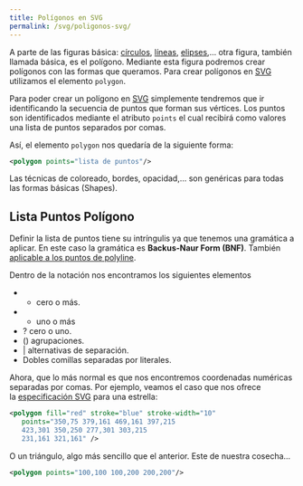```yaml
---
title: Polígonos en SVG
permalink: /svg/poligonos-svg/
---
```


A parte de las figuras básica: [círculos][circulossvg], [líneas][lineassvg], [elipses][elipsessvg],... otra figura, también llamada básica, es el polígono. Mediante esta figura podremos crear polígonos con las formas que queramos. Para crear polígonos en [SVG][SVG] utilizamos el elemento `polygon`.

Para poder crear un polígono en [SVG][SVG] simplemente tendremos que ir identificando la secuencia de puntos que forman sus vértices. Los puntos son identificados mediante el atributo `points` el cual recibirá como valores una lista de puntos separados por comas.

Así, el elemento `polygon` nos quedaría de la siguiente forma:

~~~svg
<polygon points="lista de puntos"/>
~~~

Las técnicas de coloreado, bordes, opacidad,... son genéricas para todas las formas básicas (Shapes).

## Lista Puntos Polígono
Definir la lista de puntos tiene su intríngulis ya que tenemos una gramática a aplicar. En este caso la gramática es **Backus-Naur Form (BNF)**. También [aplicable a los puntos de polyline][polilineassvg].

Dentro de la notación nos encontramos los siguientes elementos

* *   cero o más.
*	+   uno o más
* ?   cero o uno.
* ()  agrupaciones.
* |   alternativas de separación.
* Dobles comillas separadas por literales.

Ahora, que lo más normal es que nos encontremos coordenadas numéricas separadas por comas. Por ejemplo, veamos el caso que nos ofrece la [especificación SVG][polygonw3c] para una estrella:

~~~svg
<polygon fill="red" stroke="blue" stroke-width="10"    
   points="350,75 379,161 469,161 397,215
   423,301 350,250 277,301 303,215
   231,161 321,161" />
~~~

O un triángulo, algo más sencillo que el anterior. Este de nuestra cosecha...

~~~svg
<polygon points="100,100 100,200 200,200"/>
~~~

[SVG]: http://www.manualweb.net/svg/
[circulossvg]: {{site.baseurl}}/svg/circulos-svg/
[lineassvg]: {{site.baseurl}}/svg/lineas-svg/
[elipsessvg]: {{site.baseurl}}/svg/elipses-svg/
[polilineassvg]: {{site.baseurl}}/svg/polilineas-svg/
[polygonw3c]: http://www.w3.org/TR/SVG/shapes.html#PolygonElement
